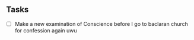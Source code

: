 
## Tasks

- [ ] Make a new examination of Conscience before I go to baclaran church for confession again uwu